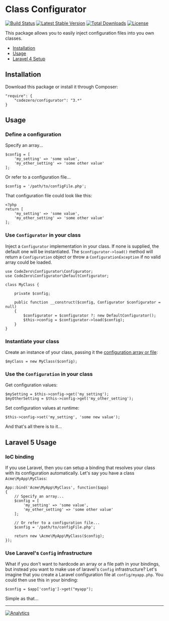# Class Configurator #

[![Build Status](https://travis-ci.org/codezero-be/configurator.svg?branch=master)](https://travis-ci.org/codezero-be/configurator)
[![Latest Stable Version](https://poser.pugx.org/codezero/configurator/v/stable.svg)](https://packagist.org/packages/codezero/configurator)
[![Total Downloads](https://poser.pugx.org/codezero/configurator/downloads.svg)](https://packagist.org/packages/codezero/configurator)
[![License](https://poser.pugx.org/codezero/configurator/license.svg)](https://packagist.org/packages/codezero/configurator)

This package allows you to easily inject configuration files into you own classes.

- [Installation](#installation)
- [Usage](#usage)
- [Laravel 4 Setup](#laravel-4-setup)

## Installation ##

Download this package or install it through Composer:

    "require": {
    	"codezero/configurator": "3.*"
    }

## Usage ##

### Define a configuration ###

Specify an array...

    $config = [
        'my_setting' => 'some value',
        'my_other_setting' => 'some other value'
    ];

Or refer to a configuration file...

    $config = '/path/to/configFile.php';

That configuration file could look like this:

    <?php
    return [
        'my_setting' => 'some value',
        'my_other_setting' => 'some other value'
    ];

### Use `Configurator` in your class ###

Inject a `Configurator` implementation in your class. If none is supplied, the default one will be instantiated. The `$configurator->load()` method will return a `Configuration` object or throw a `ConfigurationException` if no valid array could be loaded.

    use CodeZero\Configurator\Configurator;
    use CodeZero\Configurator\DefaultConfigurator;

    class MyClass {

        private $config;

        public function __construct($config, Configurator $configurator = null)
        {
	        $configurator = $configurator ?: new DefaultConfigurator();
            $this->config = $configurator->load($config);
        }
    }

### Instantiate your class ###

Create an instance of your class, passing it the [configuration array or file](#define-a-configuration):

    $myClass = new MyClass($config);

### Use the `Configuration` in your class ###

Get configuration values:

    $mySetting = $this->config->get('my_setting');
    $myOtherSetting = $this->config->get('my_other_setting');

Set configuration values at runtime:

    $this->config->set('my_setting', 'some new value');

And that's all there is to it...

## Laravel 5 Usage ##

### IoC binding ###

If you use Laravel, then you can setup a binding that resolves your class with its configuration automatically. Let's say you have a class `Acme\MyApp\MyClass`:

	App::bind('Acme\MyApp\MyClass', function($app)
    {
		// Specify an array...
        $config = [
            'my_setting' => 'some value',
            'my_other_setting' => 'some other value'
        ];

		// Or refer to a configuration file...
		$config = '/path/to/configFile.php';

        return new \Acme\MyApp\MyClass($config);
    });

### Use Laravel's `Config` infrastructure ###

What if you don't want to hardcode an array or a file path in your bindings, but instead you want to make use of laravel's `Config` infrastructure?
Let's imagine that you create a Laravel configuration file at `config/myapp.php`. You could then use this in your binding:

	$config = $app['config']->get("myapp");

Simple as that...

---
[![Analytics](https://ga-beacon.appspot.com/UA-58876018-1/codezero-be/configurator)](https://github.com/igrigorik/ga-beacon)
